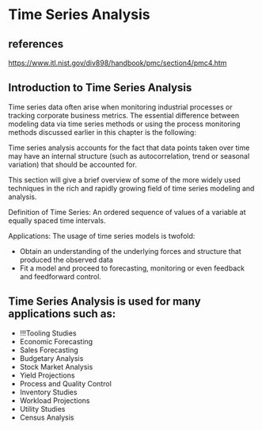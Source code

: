 # Time Series Analysis

## references

https://www.itl.nist.gov/div898/handbook/pmc/section4/pmc4.htm

## Introduction to Time Series Analysis

Time series data often arise when monitoring industrial processes or tracking corporate business metrics. The essential difference between modeling data via time series methods or using the process monitoring methods discussed earlier in this chapter is the following:

  Time series analysis accounts for the fact that data points taken over time may have an internal structure (such as autocorrelation, trend or seasonal variation) that should be accounted for.

This section will give a brief overview of some of the more widely used techniques in the rich and rapidly growing field of time series modeling and analysis.

Definition of Time Series: An ordered sequence of values of a variable at equally spaced time intervals.

Applications: The usage of time series models is twofold:

- Obtain an understanding of the underlying forces and structure that produced the observed data
- Fit a model and proceed to forecasting, monitoring or even feedback and feedforward control.

## Time Series Analysis is used for many applications such as:

- !!!Tooling Studies
- Economic Forecasting
- Sales Forecasting
- Budgetary Analysis
- Stock Market Analysis
- Yield Projections
- Process and Quality Control
- Inventory Studies
- Workload Projections
- Utility Studies
- Census Analysis

